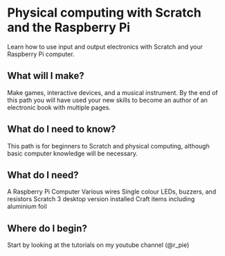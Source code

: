Physical computing with Scratch and the Raspberry Pi
============

Learn how to use input and output electronics with Scratch and your Raspberry Pi computer.


What will I make?
---------
Make games, interactive devices, and a musical instrument. By the end of this path you will have used your new skills to become an author of an electronic book with multiple pages.


What do I need to know?
----------
This path is for beginners to Scratch and physical computing, although basic computer knowledge will be necessary.


What do I need?
---------
A Raspberry Pi Computer
Various wires
Single colour LEDs, buzzers, and resistors
Scratch 3 desktop version installed
Craft items including aluminium foil


Where do I begin?
---------
Start by looking at the tutorials on my youtube channel (@r_pie)
